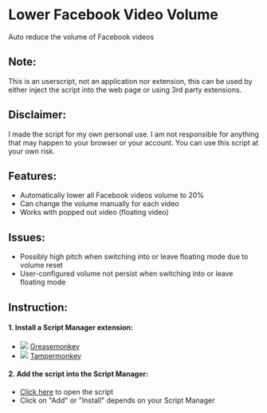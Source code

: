 # Lower Facebook Video Volume

Auto reduce the volume of Facebook videos


## Note:

This is an userscript, not an application nor extension, this can be used by either inject the script into the web page or using 3rd party extensions.


## Disclaimer:

I made the script for my own personal use. I am not responsible for anything that may happen to your browser or your account. You can use this script at your own risk.


## Features:

- Automatically lower all Facebook videos volume to 20%
- Can change the volume manually for each video
- Works with popped out video (floating video)


## Issues:

- Possibly high pitch when switching into or leave floating mode due to volume reset
- User-configured volume not persist when switching into or leave floating mode


## Instruction:

#### 1. Install a Script Manager extension:
- ![](https://www.google.com/s2/favicons?domain=firefox.com) [Greasemonkey](https://addons.mozilla.org/firefox/addon/greasemonkey/)
- ![](https://www.google.com/s2/favicons?domain=chrome.google.com) [Tampermonkey](https://chrome.google.com/webstore/detail/tampermonkey/dhdgffkkebhmkfjojejmpbldmpobfkfo)

#### 2. Add the script into the Script Manager:
- [Click here](https://github.com/ttoan12/lower-facebook-video-volume/raw/main/lower-facebook-video-volume.user.js) to open the script
- Click on "Add" or "Install" depends on your Script Manager

